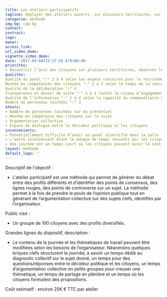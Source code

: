 ```yaml
---
title: Les ateliers participatifs
tagline: Déployer des ateliers ouverts, sur plusieurs territoires, sur une ou plusieurs journées
categorie: methode
img-bg: cap-bg
contact:
contract:
logo: 
owner:
access_link:
url_video_demo:
vignette_video_demo:
date: '2017-04-04T15:57:58.478+00:00'
priorites:
- Recueillir l’avis des citoyens sur plusieurs territoires, observer les points de convergence, et générer de l’argumentation collective sur la base d’informations données par l’organisateur 
qualites:
Qualité du panel ":" 2 à 4 selon les moyens consacrés pour le recrutement des citoyens 
Montée en compétences des citoyens ":" 2 à 3 selon le temps de la concertation (plus elle sera longue plus les citoyens auront le temps de recevoir de l’information et de d’argumenter leurs points de vue
Qualité de la délibération ":" 4
Transparence et devoir de suite ":" 2 à 4 (selon le niveau d’engagement pris par le commanditaire) 
Qualité de l’information ":" 2 à 4 selon la capacité du commanditaire à proposer une information neutre, argumentée et accessible 
Nombre de personnes touchées ":" 3
atouts:
- Nombre de personnes touchées sur du présentiel
- Montée en compétence des citoyens sur le sujet
- Argumentation collective
- Espace de dialogue entre le décideur politique et les citoyens 
inconvenients:
- Potentiellement difficile d’avoir un panel diversifié dans la salle (pour obtenir un groupe aux profils variés, cela implique d’y consacrer des moyens pour un tirage au sort ou une panelisation sur une base d’inscrits volontaires par exemple). Autrement, si cela repose uniquement sur le volontariat, le risque est d’avoir des publics plutôt proches du sujet et pas nécessairement diversifiés.
- L’autre inconvénient étant le manque de temps ressenti par les citoyens dans la mesure où ils reçoivent de l’information qu’ils n’ont pas toujours le temps de pouvoir intégrer à leur réflexion. 
- Une journée est un temps court où les citoyens peuvent avoir le sentiment de n’avoir rien pu creuser et deux journées engendrent des coûts supérieurs si l’on veut recruter des citoyens à l’échelle d’une région par exemple (hébergement, frais de transports et restauration multipliés par deux).
layout: methode
default_logo: ''
---
```


Descriptif de l'objectif : 
* L’atelier participatif est une méthode qui permet de générer du débat entre des profils différents et d’identifier des points de consensus, des lignes rouges, des points de controverse sur un sujet. La méthode permet à la fois de prendre le pouls de l’opinion publique tout en générant de l’argumentation collective sur des sujets clefs, identifiés par l’organisateur. 

Public visé : 
* Un groupe de 100 citoyens avec des profils diversifiés. 
 
Grandes lignes du  dispositif, description : 
* Le contenu de la journée et les thématiques de travail peuvent être modifiées selon les besoins de l’organisateur. Néanmoins quelques briques clefs structurent la journée; à savoir un temps dédié au diagnostic collectif sur le sujet donné, un temps pour des questions/réponses entre le décideur politique et les citoyens, un temps d’argumentation collective en petits groupes pour creuser une thématique, un temps de partage en plénière et un temps où les citoyens formulent des propositions. 

Coût estimatif : environ 25K € TTC par atelier